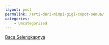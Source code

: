 ```yaml
---
layout: post
permalink: /arti-dari-mimpi-gigi-copot-semua/
categories:
    - Uncategorized
---
```


[Baca Selengkapnya](/03)